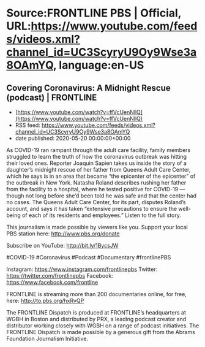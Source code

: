 # Source:FRONTLINE PBS | Official, URL:https://www.youtube.com/feeds/videos.xml?channel_id=UC3ScyryU9Oy9Wse3a8OAmYQ, language:en-US

## Covering Coronavirus: A Midnight Rescue (podcast) | FRONTLINE
 - [https://www.youtube.com/watch?v=ffVcUenNllQ](https://www.youtube.com/watch?v=ffVcUenNllQ)
 - RSS feed: https://www.youtube.com/feeds/videos.xml?channel_id=UC3ScyryU9Oy9Wse3a8OAmYQ
 - date published: 2020-05-20 00:00:00+00:00

As COVID-19 ran rampant through the adult care facility, family members struggled to learn the truth of how the coronavirus outbreak was hitting their loved ones. Reporter Joaquin Sapien takes us inside the story of a daughter’s midnight rescue of her father from Queens Adult Care Center, which he says is in an area that became “the epicenter of the epicenter” of the outbreak in New York. Natasha Roland describes rushing her father from the facility to a hospital, where he tested positive for COVID-19 — though not long before she’d been told he was safe and that the center had no cases. The Queens Adult Care Center, for its part, disputes Roland’s account, and says it has taken “extensive precautions to ensure the well-being of each of its residents and employees.” Listen to the full story.

This journalism is made possible by viewers like you. Support your local PBS station here: http://www.pbs.org/donate

Subscribe on YouTube: http://bit.ly/1BycsJW

#COVID-19 #Coronavirus #Podcast #Documentary #frontlinePBS 

Instagram: https://www.instagram.com/frontlinepbs
Twitter: https://twitter.com/frontlinepbs
Facebook: https://www.facebook.com/frontline

FRONTLINE is streaming more than 200 documentaries online, for free, here: http://to.pbs.org/hxRvQP 

The FRONTLINE Dispatch is produced at FRONTLINE’s headquarters at WGBH in Boston and distributed by PRX, a leading podcast creator and distributor working closely with WGBH on a range of podcast initiatives. The FRONTLINE Dispatch is made possible by a generous gift from the Abrams Foundation Journalism Initiative.

